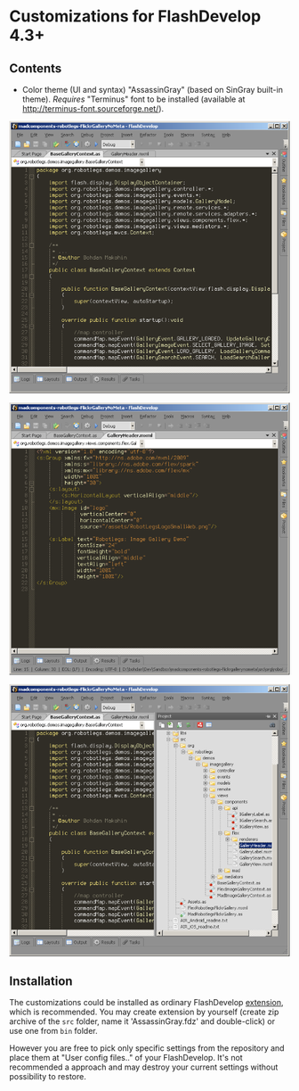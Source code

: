 # Customizations for FlashDevelop 4.3+

## Contents
* Color theme (UI and syntax) "AssassinGray" (based on SinGray built-in theme). *Requires* "Terminus" font to be installed (available at http://terminus-font.sourceforge.net/).

![AS3 code](screenshots/as3_code.png)

![MXML code](screenshots/mxml_code.png)

![Project menu](screenshots/project_menu.png)

## Installation

The customizations could be installed as ordinary FlashDevelop [extension](http://www.flashdevelop.org/wikidocs/index.php?title=Extensions), which is recommended. You may create extension by yourself (create zip archive of the `src` folder, name it 'AssassinGray.fdz' and double-click) or use one from `bin` folder.

However you are free to pick only specific settings from the repository and place them at "User config files.." of your FlashDevelop. It's not recommended a approach and may destroy your current settings without possibility to restore.